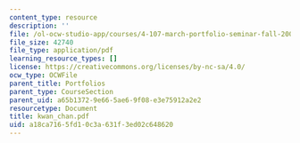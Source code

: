 ```yaml
---
content_type: resource
description: ''
file: /ol-ocw-studio-app/courses/4-107-march-portfolio-seminar-fall-2003/a18ca7165fd10c3a631f3ed02c648620_kwan_chan.pdf
file_size: 42740
file_type: application/pdf
learning_resource_types: []
license: https://creativecommons.org/licenses/by-nc-sa/4.0/
ocw_type: OCWFile
parent_title: Portfolios
parent_type: CourseSection
parent_uid: a65b1372-9e66-5ae6-9f08-e3e75912a2e2
resourcetype: Document
title: kwan_chan.pdf
uid: a18ca716-5fd1-0c3a-631f-3ed02c648620
---
```

